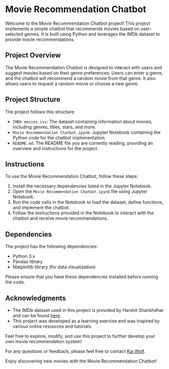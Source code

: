 # Movie Recommendation Chatbot

Welcome to the Movie Recommendation Chatbot project! This project implements a simple chatbot that recommends movies based on user-selected genres. It is built using Python and leverages the IMDb dataset to provide movie recommendations.

## Project Overview

The Movie Recommendation Chatbot is designed to interact with users and suggest movies based on their genre preferences. Users can enter a genre, and the chatbot will recommend a random movie from that genre. It also allows users to request a random movie or choose a new genre.

## Project Structure

The project follows this structure:

- `IMDb movies.csv`: The dataset containing information about movies, including genres, titles, stars, and more.
- `Movie Recommendation Chatbot.ipynb`: Jupyter Notebook containing the Python code for the chatbot implementation.
- `README.md`: The README file you are currently reading, providing an overview and instructions for the project.

## Instructions

To use the Movie Recommendation Chatbot, follow these steps:

1. Install the necessary dependencies listed in the Jupyter Notebook.
2. Open the `Movie Recommendation Chatbot.ipynb` file using Jupyter Notebook.
3. Run the code cells in the Notebook to load the dataset, define functions, and implement the chatbot.
4. Follow the instructions provided in the Notebook to interact with the chatbot and receive movie recommendations.

## Dependencies

The project has the following dependencies:

- Python 3.x
- Pandas library
- Matplotlib library (for data visualization)

Please ensure that you have these dependencies installed before running the code.


## Acknowledgments

- The IMDb dataset used in this project is provided by Harshit Shankhdhar and can be found [here](https://www.kaggle.com/datasets/harshitshankhdhar/imdb-dataset-of-top-1000-movies-and-tv-shows).
- This project was developed as a learning exercise and was inspired by various online resources and tutorials.

Feel free to explore, modify, and use this project to further develop your own movie recommendation system!

For any questions or feedback, please feel free to contact [Kai Wolf](mailto:kai.indigo.wolf@gmail.com).

Enjoy discovering new movies with the Movie Recommendation Chatbot!
